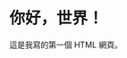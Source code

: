 <html lang="zh-Hant">
<head>
  <meta charset="UTF-8">
  <title>我的第一個網頁</title>
</head>
<body>
  <h1>你好，世界！</h1>
  <p>這是我寫的第一個 HTML 網頁。</p>
</body>
</html>
